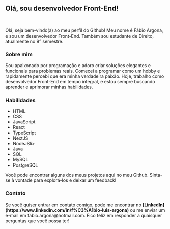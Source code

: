 <h2>Olá, sou desenvolvedor Front-End!</h2>
</br>
<p>Olá, seja bem-vindo(a) ao meu perfil do Github! Meu nome é Fábio Argona, e sou um desenvolvedor Front-End. Também sou estudante de Direito, atualmente no 9° semestre.</p>

<h3>Sobre mim</h3>
<p>Sou apaixonado por programação e adoro criar soluções elegantes e funcionais para problemas reais. Comecei a programar como um hobby e rapidamente percebi que era minha verdadeira paixão. Hoje, trabalho como desenvolvedor Front-End em tempo integral, e estou sempre buscando aprender e aprimorar minhas habilidades.</p>

<h3>Habilidades</h3>
<ul>
  <li>HTML</li>
  <li>CSS</li>
  <li>JavaScript</li>
  <li>React</li>
  <li>TypeScript</li>
  <li>NextJS</li>
  <li>NodeJSli>
  <li>Java</li>
  <li>SQL</li>
  <li>MySQL</li>
  <li>PostgreSQL</li>
  
 </ul>
<p>Você pode encontrar alguns dos meus projetos aqui no meu Github. Sinta-se à vontade para explorá-los e deixar um feedback!</p>

<h3>Contato</h3>
<p>Se você quiser entrar em contato comigo, pode me encontrar no <strong>[LinkedIn](https://www.linkedin.com/in/f%C3%A1bio-luis-argona)</strong> ou me enviar um e-mail em fabio.argona@hotmail.com. Fico feliz em responder a quaisquer perguntas que você possa ter!</p>
